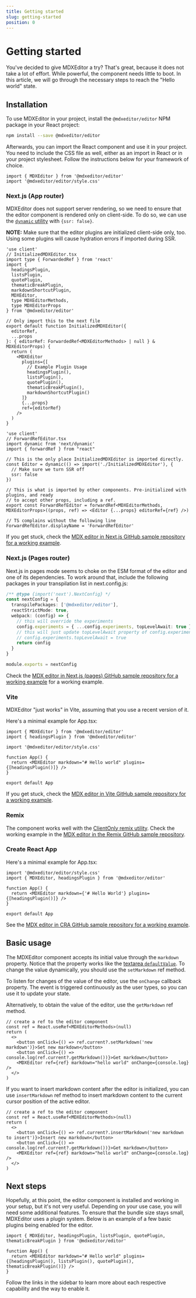```yaml
---
title: Getting started
slug: getting-started
position: 0
---
```


# Getting started

You've decided to give MDXEditor a try? That's great, because it does not take a lot of effort. While powerful, the component needs little to boot. In this article, we will go through the necessary steps to reach the "Hello world" state.

## Installation

To use MDXEditor in your project, install the `@mdxeditor/editor` NPM package in your React project:

```sh
npm install --save @mdxeditor/editor
```

Afterwards, you can import the React component and use it in your project. You need to include the CSS file as well, either as an import in React or in your project stylesheet. Follow the instructions below for your framework of choice.

```tsx
import { MDXEditor } from '@mdxeditor/editor'
import '@mdxeditor/editor/style.css'
```

### Next.js (App router)

MDXEditor does not support server rendering, so we need to ensure that the editor component is rendered only on client-side. To do so, we can use the [`dynamic` utility](https://nextjs.org/docs/pages/building-your-application/optimizing/lazy-loading) with `{ssr: false}`. 

**NOTE:** Make sure that the editor plugins are initialized client-side only, too. Using some plugins will cause hydration errors if imported during SSR.

```tsx
'use client'
// InitializedMDXEditor.tsx
import type { ForwardedRef } from 'react'
import {
  headingsPlugin,
  listsPlugin,
  quotePlugin,
  thematicBreakPlugin,
  markdownShortcutPlugin,
  MDXEditor,
  type MDXEditorMethods,
  type MDXEditorProps
} from '@mdxeditor/editor'

// Only import this to the next file
export default function InitializedMDXEditor({
  editorRef,
  ...props
}: { editorRef: ForwardedRef<MDXEditorMethods> | null } & MDXEditorProps) {
  return (
    <MDXEditor
      plugins={[
        // Example Plugin Usage
        headingsPlugin(),
        listsPlugin(),
        quotePlugin(),
        thematicBreakPlugin(),
        markdownShortcutPlugin()
      ]}
      {...props}
      ref={editorRef}
    />
  )
}
```

```tsx
'use client'
// ForwardRefEditor.tsx
import dynamic from 'next/dynamic'
import { forwardRef } from "react"

// This is the only place InitializedMDXEditor is imported directly.
const Editor = dynamic(() => import('./InitializedMDXEditor'), {
  // Make sure we turn SSR off
  ssr: false
})

// This is what is imported by other components. Pre-initialized with plugins, and ready
// to accept other props, including a ref.
export const ForwardRefEditor = forwardRef<MDXEditorMethods, MDXEditorProps>((props, ref) => <Editor {...props} editorRef={ref} />)

// TS complains without the following line
ForwardRefEditor.displayName = 'ForwardRefEditor'
```

If you get stuck, check the [MDX editor in Next.js GitHub sample repository for a working example](https://github.com/mdx-editor/mdx-editor-in-next).

### Next.js (Pages router)

Next.js in pages mode seems to choke on the ESM format of the editor and one of its dependencies. To work around that, include the following packages in your transpilation list in next.config.js:

```ts
/** @type {import('next').NextConfig} */
const nextConfig = {
  transpilePackages: ['@mdxeditor/editor'],
  reactStrictMode: true,
  webpack: (config) => {
    // this will override the experiments
    config.experiments = { ...config.experiments, topLevelAwait: true }
    // this will just update topLevelAwait property of config.experiments
    // config.experiments.topLevelAwait = true
    return config
  }
}

module.exports = nextConfig
```

Check the [MDX editor in Next.js (pages) GitHub sample repository for a working example](https://github.com/mdx-editor/mdx-editor-in-next-pages) for a working example.

### Vite

MDXEditor "just works" in Vite, assuming that you use a recent version of it. 

Here's a minimal example for App.tsx:

```tsx
import { MDXEditor } from '@mdxeditor/editor'
import { headingsPlugin } from '@mdxeditor/editor'

import '@mdxeditor/editor/style.css'

function App() {
  return <MDXEditor markdown="# Hello world" plugins={[headingsPlugin()]} />
}

export default App
```

If you get stuck, check the [MDX editor in Vite GitHub sample repository for a working example](https://github.com/mdx-editor/mdx-editor-in-vite).

### Remix

The component works well with the [ClientOnly remix utility](https://github.com/sergiodxa/remix-utils/tree/main?tab=readme-ov-file#clientonly). Check the working example in the [MDX editor in the Remix GitHub sample repository](https://github.com/mdx-editor/mdx-editor-in-remix).

### Create React App

Here's a minimal example for App.tsx:

```tsx
import '@mdxeditor/editor/style.css'
import { MDXEditor, headingsPlugin } from '@mdxeditor/editor'

function App() {
  return <MDXEditor markdown={'# Hello World'} plugins={[headingsPlugin()]} />
}

export default App
```

See the [MDX editor in CRA GitHub sample repository for a working example](https://github.com/mdx-editor/mdx-editor-in-cra).

## Basic usage

The MDXEditor component accepts its initial value through the `markdown` property. Notice that the property works like the [textarea `defaultValue`](https://react.dev/reference/react-dom/components/textarea#providing-an-initial-value-for-a-text-area). To change the value dynamically, you should use the `setMarkdown` ref method.

To listen for changes of the value of the editor, use the `onChange` callback property. The event is triggered continuously as the user types, so you can use it to update your state.

Alternatively, to obtain the value of the editor, use the `getMarkdown` ref method.

```tsx
// create a ref to the editor component
const ref = React.useRef<MDXEditorMethods>(null)
return (
  <>
    <button onClick={() => ref.current?.setMarkdown('new markdown')}>Set new markdown</button>
    <button onClick={() => console.log(ref.current?.getMarkdown())}>Get markdown</button>
    <MDXEditor ref={ref} markdown="hello world" onChange={console.log} />
  </>
)
```

If you want to insert markdown content after the editor is initialized, you can use `insertMarkdown` ref method to insert markdown content to the current cursor position of the active editor.

```tsx
// create a ref to the editor component
const ref = React.useRef<MDXEditorMethods>(null)
return (
  <>
    <button onClick={() => ref.current?.insertMarkdown('new markdown to insert')}>Insert new markdown</button>
    <button onClick={() => console.log(ref.current?.getMarkdown())}>Get markdown</button>
    <MDXEditor ref={ref} markdown="hello world" onChange={console.log} />
  </>
)
```

## Next steps

Hopefully, at this point, the editor component is installed and working in your setup, but it's not very useful. Depending on your use case, you will need some additional features. To ensure that the bundle size stays small, MDXEditor uses a plugin system. Below is an example of a few basic plugins being enabled for the editor.

```tsx
import { MDXEditor, headingsPlugin, listsPlugin, quotePlugin, thematicBreakPlugin } from '@mdxeditor/editor'

function App() {
  return <MDXEditor markdown="# Hello world" plugins={[headingsPlugin(), listsPlugin(), quotePlugin(), thematicBreakPlugin()]} />
}
```

Follow the links in the sidebar to learn more about each respective capability and the way to enable it.
